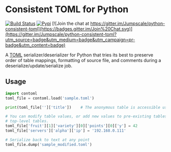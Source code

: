 # Consistent TOML for Python

[![Build Status](https://travis-ci.org/Jumpscale/python-consistent-toml.svg?branch=master)](https://travis-ci.org/Jumpscale/python-consistent-toml)
[![Pypi](https://img.shields.io/pypi/pyversions/contoml.svg)](https://pypi.python.org/pypi/contoml)
[![Join the chat at https://gitter.im/Jumpscale/python-consistent-toml](https://badges.gitter.im/Join%20Chat.svg)](https://gitter.im/Jumpscale/python-consistent-toml?utm_source=badge&utm_medium=badge&utm_campaign=pr-badge&utm_content=badge)


A [TOML](https://github.com/toml-lang/toml) serializer/deserializer for Python that tries its best to preserve order of table mappings, formatting of source file, and comments during a deserialize/update/serialize job.

## Usage ##

```python
import contoml
toml_file = contoml.load('sample.toml')

print(toml_file['']['title'])    # The anonymous table is accessible using the `''` key on the tom file

# You can modify table values, or add new values to pre-existing tables, but you cannot create new
# top-level tables.
toml_file['fruit'][1]['variety'][0]['points'][0]['y'] = 42
toml_file['servers']['alpha']['ip'] = '192.168.0.111'

# Serialize back to text at any point
toml_file.dump('sample_modified.toml')
```
